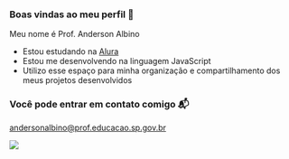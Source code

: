 ### Boas vindas ao meu perfil 💙

Meu nome é Prof. Anderson Albino

- Estou estudando na [Alura](https://www.alura.com.br)
- Estou me desenvolvendo na linguagem JavaScript
- Utilizo esse espaço para minha organização e compartilhamento dos meus projetos desenvolvidos

### Você pode entrar em contato comigo 📬

andersonalbino@prof.educacao.sp.gov.br

![](https://media.tenor.com/7LK-c8dpYvAAAAAi/marvel-vs-capcom-mvc.gif)
